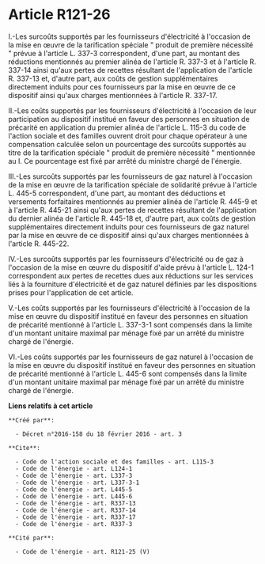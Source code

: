 # Article R121-26

I.-Les surcoûts supportés par les fournisseurs d'électricité à l'occasion de la mise en œuvre de la tarification spéciale "
produit de première nécessité " prévue à l'article L. 337-3 correspondent, d'une part, au montant des réductions mentionnés
au premier alinéa de l'article R. 337-3 et à l'article R. 337-14 ainsi qu'aux pertes de recettes résultant de l'application
de l'article R. 337-13 et, d'autre part, aux coûts de gestion supplémentaires directement induits pour ces fournisseurs par
la mise en œuvre de ce dispositif ainsi qu'aux charges mentionnées à l'article R. 337-17. 

II.-Les coûts supportés par les fournisseurs d'électricité à l'occasion de leur participation au dispositif institué en
faveur des personnes en situation de précarité en application du premier alinéa de l'article L. 115-3 du code de l'action
sociale et des familles ouvrent droit pour chaque opérateur à une compensation calculée selon un pourcentage des surcoûts
supportés au titre de la tarification spéciale " produit de première nécessité " mentionnée au I. Ce pourcentage est fixé par
arrêté du ministre chargé de l'énergie. 

III.-Les surcoûts supportés par les fournisseurs de gaz naturel à l'occasion de la mise en œuvre de la tarification spéciale
de solidarité prévue à l'article L. 445-5 correspondent, d'une part, au montant des déductions et versements forfaitaires
mentionnés au premier alinéa de l'article R. 445-9 et à l'article R. 445-21 ainsi qu'aux pertes de recettes résultant de
l'application du dernier alinéa de l'article R. 445-18 et, d'autre part, aux coûts de gestion supplémentaires directement
induits pour ces fournisseurs de gaz naturel par la mise en œuvre de ce dispositif ainsi qu'aux charges mentionnées à
l'article R. 445-22. 

IV.-Les surcoûts supportés par les fournisseurs d'électricité ou de gaz à l'occasion de la mise en œuvre du dispositif d'aide
prévu à l'article L. 124-1 correspondent aux pertes de recettes dues aux réductions sur les services liés à la fourniture
d'électricité et de gaz naturel définies par les dispositions prises pour l'application de cet article. 

V.-Les coûts supportés par les fournisseurs d'électricité à l'occasion de la mise en œuvre du dispositif institué en faveur
des personnes en situation de précarité mentionné à l'article L. 337-3-1 sont compensés dans la limite d'un montant unitaire
maximal par ménage fixé par un arrêté du ministre chargé de l'énergie. 

VI.-Les coûts supportés par les fournisseurs de gaz naturel à l'occasion de la mise en œuvre du dispositif institué en faveur
des personnes en situation de précarité mentionné à l'article L. 445-6 sont compensés dans la limite d'un montant unitaire
maximal par ménage fixé par un arrêté du ministre chargé de l'énergie.

**Liens relatifs à cet article**

	**Créé par**:

	  - Décret n°2016-158 du 18 février 2016 - art. 3

	**Cite**:

	  - Code de l'action sociale et des familles - art. L115-3
	  - Code de l'énergie - art. L124-1
	  - Code de l'énergie - art. L337-3
	  - Code de l'énergie - art. L337-3-1
	  - Code de l'énergie - art. L445-5
	  - Code de l'énergie - art. L445-6
	  - Code de l'énergie - art. R337-13
	  - Code de l'énergie - art. R337-14
	  - Code de l'énergie - art. R337-17
	  - Code de l'énergie - art. R337-3

	**Cité par**:

	  - Code de l'énergie - art. R121-25 (V)
